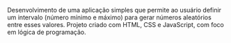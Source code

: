 Desenvolvimento de uma aplicação simples que permite ao usuário definir um intervalo (número mínimo e máximo) para gerar números aleatórios entre esses valores. Projeto criado com HTML, CSS e JavaScript, com foco em lógica de programação.
